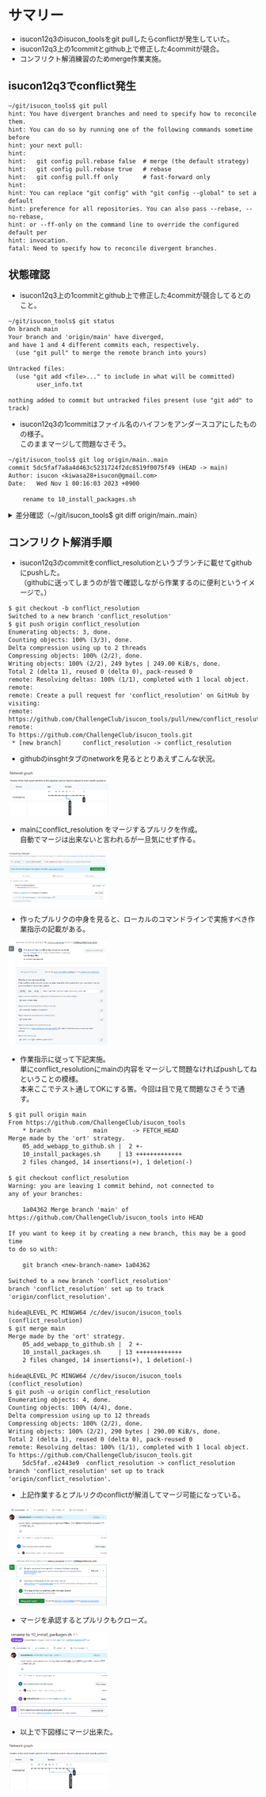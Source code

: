 # サマリー
- isucon12q3のisucon_toolsをgit pullしたらconflictが発生していた。
- isucon12q3上の1commitとgithub上で修正した4commitが競合。
- コンフリクト解消練習のためmerge作業実施。

## isucon12q3でconflict発生
```
~/git/isucon_tools$ git pull
hint: You have divergent branches and need to specify how to reconcile them.
hint: You can do so by running one of the following commands sometime before
hint: your next pull:
hint:
hint:   git config pull.rebase false  # merge (the default strategy)
hint:   git config pull.rebase true   # rebase
hint:   git config pull.ff only       # fast-forward only
hint:
hint: You can replace "git config" with "git config --global" to set a default
hint: preference for all repositories. You can also pass --rebase, --no-rebase,
hint: or --ff-only on the command line to override the configured default per
hint: invocation.
fatal: Need to specify how to reconcile divergent branches.
```
## 状態確認
- isucon12q3上の1commitとgithub上で修正した4commitが競合してるとのこと。
```
~/git/isucon_tools$ git status
On branch main
Your branch and 'origin/main' have diverged,
and have 1 and 4 different commits each, respectively.
  (use "git pull" to merge the remote branch into yours)

Untracked files:
  (use "git add <file>..." to include in what will be committed)
        user_info.txt

nothing added to commit but untracked files present (use "git add" to track)
```
- isucon12q3の1commitはファイル名のハイフンをアンダースコアにしたものの様子。  
このままマージして問題なさそう。
```
~/git/isucon_tools$ git log origin/main..main
commit 5dc5faf7a8a4d463c5231724f2dc8519f0075f49 (HEAD -> main)
Author: isucon <kiwasa28+isucon@gmail.com>
Date:   Wed Nov 1 00:16:03 2023 +0900

    rename to 10_install_packages.sh
```

<details><summary>差分確認（~/git/isucon_tools$ git diff origin/main..main）</summary>

```bash
~/git/isucon_tools$ git diff origin/main..main
diff --git a/05_add_webapp_to_github.sh b/05_add_webapp_to_github.sh
index b0a6738..48a1783 100644
--- a/05_add_webapp_to_github.sh
+++ b/05_add_webapp_to_github.sh
@@ -10,5 +10,5 @@ git add *
 git status
 git commit -m "first commit"

-git remote add origin https://github.com/ChallengeClub/isucon12q3.git
+git remote add origin https://github.com/kiws-isucon-bot/isucon12q3-testbot.git
 git push -u origin main
diff --git a/10-install-packages.sh b/10-install-packages.sh
deleted file mode 100755
index 3e703e6..0000000
--- a/10-install-packages.sh
+++ /dev/null
@@ -1,15 +0,0 @@
-#!/bin/sh
-sudo apt -y install prometheus prometheus-node-exporter
-
-# jq install
-sudo apt install -y jq
-
-# alp install
-wget https://github.com/tkuchiki/alp/releases/download/v1.0.18/alp_linux_amd64.tar.gz
-tar xvzf alp_linux_amd64.tar.gz
-sudo mv alp /usr/local/bin/alp
-which alp
-
-# Apache Bench
-# ab install
-sudo apt install -y apache2-utils
diff --git a/10_install_packages.sh b/10_install_packages.sh
new file mode 100755
index 0000000..f3d28ba
--- /dev/null
+++ b/10_install_packages.sh
@@ -0,0 +1,2 @@
+#!/bin/sh
+sudo apt -y install prometheus prometheus-node-exporter
```
</details>

## コンフリクト解消手順
- isucon12q3のcommitをconflict_resolutionというブランチに載せてgithubにpushした。  
（githubに送ってしまうのが皆で確認しながら作業するのに便利というイメージで。）  
```
$ git checkout -b conflict_resolution
Switched to a new branch 'conflict_resolution'
$ git push origin conflict_resolution
Enumerating objects: 3, done.
Counting objects: 100% (3/3), done.
Delta compression using up to 2 threads
Compressing objects: 100% (2/2), done.
Writing objects: 100% (2/2), 249 bytes | 249.00 KiB/s, done.
Total 2 (delta 1), reused 0 (delta 0), pack-reused 0
remote: Resolving deltas: 100% (1/1), completed with 1 local object.
remote:
remote: Create a pull request for 'conflict_resolution' on GitHub by visiting:
remote:      https://github.com/ChallengeClub/isucon_tools/pull/new/conflict_resolution
remote:
To https://github.com/ChallengeClub/isucon_tools.git
 * [new branch]      conflict_resolution -> conflict_resolution
```
- githubのinsghtタブのnetworkを見るととりあえずこんな状況。

<img src="./images/2023-11-04-network-1.png" width="40%">

- mainにconflict_resolution をマージするプルリクを作成。  
  自動でマージは出来ないと言われるが一旦気にせず作る。

<img src="./images/2023-11-04-pull-request-1.png" width="40%">

- 作ったプルリクの中身を見ると、ローカルのコマンドラインで実施すべき作業指示の記載がある。

<img src="./images/2023-11-04-pull-request-2.png" width="40%">

- 作業指示に従って下記実施。  
単にconflict_resolutionにmainの内容をマージして問題なければpushしてねということの模様。  
本来ここでテスト通してOKにする筈。今回は目で見て問題なさそうで通す。

```
$ git pull origin main
From https://github.com/ChallengeClub/isucon_tools
    * branch            main       -> FETCH_HEAD
Merge made by the 'ort' strategy.
    05_add_webapp_to_github.sh |  2 +-
    10_install_packages.sh     | 13 +++++++++++++
    2 files changed, 14 insertions(+), 1 deletion(-)

$ git checkout conflict_resolution
Warning: you are leaving 1 commit behind, not connected to
any of your branches:

    1a04362 Merge branch 'main' of https://github.com/ChallengeClub/isucon_tools into HEAD

If you want to keep it by creating a new branch, this may be a good time
to do so with:

    git branch <new-branch-name> 1a04362

Switched to a new branch 'conflict_resolution'
branch 'conflict_resolution' set up to track 'origin/conflict_resolution'.

hidea@LEVEL_PC MINGW64 /c/dev/isucon/isucon_tools (conflict_resolution)
$ git merge main
Merge made by the 'ort' strategy.
    05_add_webapp_to_github.sh |  2 +-
    10_install_packages.sh     | 13 +++++++++++++
    2 files changed, 14 insertions(+), 1 deletion(-)

hidea@LEVEL_PC MINGW64 /c/dev/isucon/isucon_tools (conflict_resolution)
$ git push -u origin conflict_resolution
Enumerating objects: 4, done.
Counting objects: 100% (4/4), done.
Delta compression using up to 12 threads
Compressing objects: 100% (2/2), done.
Writing objects: 100% (2/2), 290 bytes | 290.00 KiB/s, done.
Total 2 (delta 1), reused 0 (delta 0), pack-reused 0
remote: Resolving deltas: 100% (1/1), completed with 1 local object.
To https://github.com/ChallengeClub/isucon_tools.git
    5dc5faf..e2443e9  conflict_resolution -> conflict_resolution
branch 'conflict_resolution' set up to track 'origin/conflict_resolution'.
```

- 上記作業するとプルリクのconflictが解消してマージ可能になっている。

<img src="./images/2023-11-04-pull-request-3.png" width="40%">

- マージを承認するとプルリクもクローズ。

<img src="./images/2023-11-04-pull-request-4.png" width="40%">

- 以上で下図様にマージ出来た。

<img src="./images/2023-11-04-network-2.png" width="40%">

